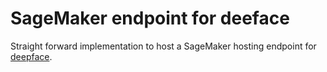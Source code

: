 # SageMaker endpoint for deeface

Straight forward implementation to host a SageMaker hosting endpoint for [deepface](https://github.com/serengil/deepface).
